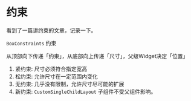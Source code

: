 # 约束

看到了一篇讲约束的文章，记录一下。

`BoxConstraints` 约束

从顶部向下传递「约束」，从底部向上传递「尺寸」，父级Widget决定「位置」

1. 紧约束: 尺寸必须符合指定宽高
2. 松约束: 允许尺寸在一定范围内变化
3. 无约束: 几乎没有限制，允许尺寸尽可能的扩展
4. 新约束: `CustomSingleChildLayout` 子组件不受父组件影响。


